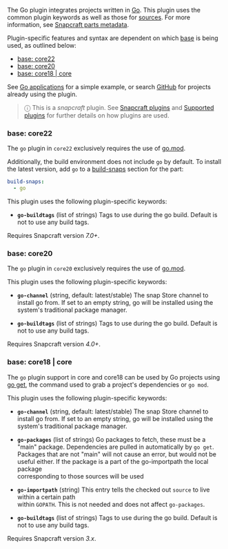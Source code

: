 The Go plugin integrates projects written in [Go](https://golang.org/). This plugin uses the common plugin keywords as well as those for [sources](/t/snapcraft-parts-metadata/8336#heading--source). For more information, see [Snapcraft parts metadata](/t/snapcraft-parts-metadata/8336).

Plugin-specific features and syntax are dependent on which [base](/t/base-snaps/11198) is being used, as outlined below:

- [base: core22](#heading--core22)
- [base: core20](#heading--core20)
- [base: core18 | core](#heading--core18)

See [Go applications](/t/go-applications/7818) for a simple example, or search [GitHub](https://github.com/search?q=path%3Asnapcraft.yaml+%22plugin%3A+go%22&type=Code) for projects already using the plugin.

> ⓘ  This is a *snapcraft* plugin. See [Snapcraft plugins](/t/snapcraft-plugins/4284) and [Supported plugins](/t/supported-plugins/8080) for further details on how plugins are used.

<h3 id='heading--core22'>base: core22</h3>

The `go` plugin in `core22` exclusively requires the use of [go.mod](https://golang.org/ref/mod).

Additionally, the build environment does not include `go` by default. To install the latest version, add `go` to a [build-snaps](/t/build-and-staging-dependencies/11451#heading--package) section for the part:

```yaml
build-snaps:
  - go
```

This plugin uses the following plugin-specific keywords:                                                    
                                    
 - **`go-buildtags`** (list of strings)
      Tags to use during the go build. Default is not to use any build tags.                                              

Requires Snapcraft version _7.0+_.

<h3 id='heading--core20'>base: core20</h3>

The `go` plugin in `core20` exclusively requires the use of [go.mod](https://golang.org/ref/mod).

This plugin uses the following plugin-specific keywords:                                                    
 
 - **`go-channel`**  (string, default: latest/stable)
   The snap Store channel to install go from. If set to an empty string, go will be installed using the system's traditional package manager.                                                

 - **`go-buildtags`** (list of strings)
      Tags to use during the go build. Default is not to use any build tags.                                              

Requires Snapcraft version _4.0+_.

<h3 id='heading--core18'>base: core18 | core</h3>

The `go` plugin support in core and core18 can be used by Go projects using [go get](https://golang.org/pkg/cmd/go/internal/get/), the command used to grab a project's dependencies or `go mod`.

This plugin uses the following plugin-specific keywords:                                                    
 
 - **`go-channel`**  (string, default: latest/stable)
   The snap Store channel to install go from. If set to an empty string, go will be installed using the system's traditional package manager.                                                

  - **`go-packages`** (list of strings)
    Go packages to fetch, these must be a "main" package.
    Dependencies are pulled in automatically by `go get`.
    Packages that are not "main" will not cause an error, but would not be useful either. 
    If the package is a part of the go-importpath the local package                                                     
    corresponding to those sources will be used

 - **`go-importpath`** (string)
      This entry tells the checked out `source` to live within a certain path                           
      within `GOPATH`.
      This is not needed and does not affect `go-packages`.

 - **`go-buildtags`** (list of strings)
      Tags to use during the go build. Default is not to use any build tags.                                              

Requires Snapcraft version _3.x_.